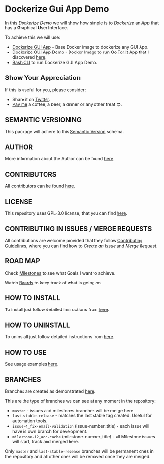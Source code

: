 # Dockerize Gui App Demo

In this *Dockerize Demo* we will show how simple is to *Dockerize* an *App* that has a **G**raphical **U**ser **I**nterface.

To achieve this we will use:

* [Dockerize GUI App](https://hub.docker.com/r/exadra37/dockerize-graphical-user-interface-app) - Base Docker image to dockerize any GUI App.
* [Dockerize GUI App Demo](https://hub.docker.com/r/exadra37/dockerize-graphical-user-interface-app-demo) - Docker Image to run [Go For It App](http://manuel-kehl.de/projects/go-for-it) that I discovered [here](http://www.omgubuntu.co.uk/2016/11/go-task-timer-app-ubuntu-desktop).
* [Bash CLI](https://gitlab.com/exadra37-docker-images/dockerize-graphical-user-interface-app-demo/blob/master/docs/how-to/use.md) to run Dockerize GUI App Demo.


## Show Your Appreciation

If this is useful for you, please consider:

* Share it on [Twitter](https://twitter.com/home?status=https%3A//hub.docker.com/r/exadra37/dockerize-graphical-user-interface-app-demo%20%23Developers,%20%23DevOps%20and%20%23SysAsmin%20can%20%23Dockerize%20any%20%23App%20and%20run%20it%20from%20inside%20%23docker%20container.%20by%20%40Exadra37.%20).
* [Pay me](https://www.paypal.me/exadra37) a coffee, a beer, a dinner or any other treat 😎.


## SEMANTIC VERSIONING

This package will adhere to this [Semantic Version](https://gitlab.com/exadra37-versioning/semantic-versioning) schema.


## AUTHOR

More information about the Author can be found [here](https://gitlab.com/exadra37-docker-images/dockerize-graphical-user-interface-app-demo/blob/master/AUTHOR.md).


## CONTRIBUTORS

All contributors can be found [here](https://gitlab.com/exadra37-docker-images/dockerize-graphical-user-interface-app-demo/blob/master/CONTRIBUTORS.md).


## LICENSE

This repository uses GPL-3.0 license, that you can find [here](https://gitlab.com/exadra37-docker-images/dockerize-graphical-user-interface-app-demo/blob/master/LICENSE).


## CONTRIBUTING IN ISSUES / MERGE REQUESTS

All contributions are welcome provided that they follow [Contributing Guidelines](https://gitlab.com/exadra37-docker-images/dockerize-graphical-user-interface-app-demo/blob/master/CONTRIBUTING.md), where you can find
how to _Create an Issue_ and _Merge Request_.


## ROAD MAP

Check [Milestones](https://gitlab.com/exadra37-docker-images/dockerize-graphical-user-interface-app-demo/milestones) to see what Goals I want to achieve.

Watch [Boards](https://gitlab.com/exadra37-docker-images/dockerize-graphical-user-interface-app-demo/boards) to keep track of what is going on.


## HOW TO INSTALL

To install just follow detailed instructions from [here](https://gitlab.com/exadra37-docker-images/dockerize-graphical-user-interface-app-demo/blob/master/docs/how-to/install.md).


## HOW TO UNINSTALL

To uninstall just follow detailed instructions from [here](https://gitlab.com/exadra37-docker-images/dockerize-graphical-user-interface-app-demo/blob/master/docs/how-to/uninstall.md).


## HOW TO USE

See usage examples [here](https://gitlab.com/exadra37-docker-images/dockerize-graphical-user-interface-app-demo/blob/master/docs/how-to/use.md).


## BRANCHES

Branches are created as demonstrated [here](https://gitlab.com/exadra37-docker-images/dockerize-graphical-user-interface-app-demo/blob/master/docs/how-to/create_branches.md).

This are the type of branches we can see at any moment in the repository:

* `master` - issues and milestones branches will be merge here.
* `last-stable-release` - matches the last stable tag created. Useful for automation tools.
* `issue-4_fix-email-validation` (issue-number_title) - each issue will have is own branch for development.
* `milestone-12_add-cache` (milestone-number_title) - all Milestone issues will start, track and merged here.

Only `master` and `last-stable-release` branches will be permanent ones in the repository and all other ones will be
removed once they are merged.
